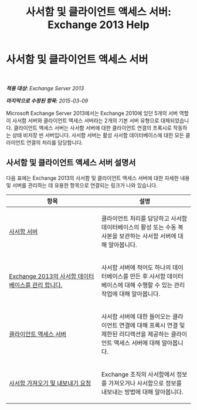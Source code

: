 ﻿---
title: '사서함 및 클라이언트 액세스 서버: Exchange 2013 Help'
TOCTitle: 사서함 및 클라이언트 액세스 서버
ms:assetid: 5bc54c8c-e445-494e-9047-9a1a5af7b7fa
ms:mtpsurl: https://technet.microsoft.com/ko-kr/library/JJ150519(v=EXCHG.150)
ms:contentKeyID: 50483207
ms.date: 05/22/2018
mtps_version: v=EXCHG.150
ms.translationtype: MT
---

# 사서함 및 클라이언트 액세스 서버

 

_**적용 대상:** Exchange Server 2013_

_**마지막으로 수정된 항목:** 2015-03-09_

Microsoft Exchange Server 2013에서는 Exchange 2010에 있던 5개의 서버 역할이 사서함 서버와 클라이언트 액세스 서버라는 2개의 기본 서버 유형으로 대체되었습니다. 클라이언트 액세스 서버는 사서함 서버에 대한 클라이언트 연결의 프록시로 작동하는 상태 비저장 씬 서버입니다. 사서함 서버는 활성 사서함 데이터베이스에 대한 모든 클라이언트 연결의 처리를 담당합니다.

## 사서함 및 클라이언트 액세스 서버 설명서

다음 표에는 Exchange 2013의 사서함 및 클라이언트 액세스 서버에 대한 자세한 내용 및 서버를 관리하는 데 유용한 항목으로 연결되는 링크가 나와 있습니다.


<table>
<colgroup>
<col style="width: 50%" />
<col style="width: 50%" />
</colgroup>
<thead>
<tr class="header">
<th>항목</th>
<th>설명</th>
</tr>
</thead>
<tbody>
<tr class="odd">
<td><p><a href="mailbox-server-exchange-2013-help.md">사서함 서버</a></p></td>
<td><p>클라이언트 처리를 담당하고 사서함 데이터베이스의 활성 또는 수동 복사본을 보관하는 사서함 서버에 대해 알아봅니다.</p></td>
</tr>
<tr class="even">
<td><p><a href="manage-mailbox-databases-in-exchange-2013-exchange-2013-help.md">Exchange 2013의 사서함 데이터베이스를 관리 합니다.</a></p></td>
<td><p>사서함 서버에 적어도 하나의 데이터베이스를 만든 후 사서함 데이터베이스에 대해 수행할 수 있는 관리 작업에 대해 알아봅니다.</p></td>
</tr>
<tr class="odd">
<td><p><a href="client-access-server-exchange-2013-help.md">클라이언트 액세스 서버</a></p></td>
<td><p>사서함 서버에 대한 들어오는 클라이언트 연결에 대해 프록시 연결 및 제한된 리디렉션을 제공하는 클라이언트 액세스 서버에 대해 알아봅니다.</p></td>
</tr>
<tr class="even">
<td><p><a href="mailbox-import-and-export-requests-exchange-2013-help.md">사서함 가져오기 및 내보내기 요청</a></p></td>
<td><p>Exchange 조직의 사서함에서 정보를 가져오거나 사서함으로 정보를 내보내는 방법에 대해 알아봅니다.</p></td>
</tr>
</tbody>
</table>

